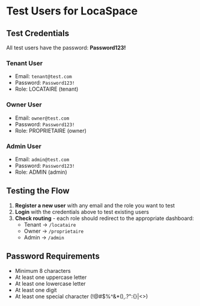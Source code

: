 # Test Users for LocaSpace

## Test Credentials
All test users have the password: **Password123!**

### Tenant User
- Email: `tenant@test.com`
- Password: `Password123!`
- Role: LOCATAIRE (tenant)

### Owner User  
- Email: `owner@test.com`
- Password: `Password123!`
- Role: PROPRIETAIRE (owner)

### Admin User
- Email: `admin@test.com`
- Password: `Password123!`
- Role: ADMIN (admin)

## Testing the Flow

1. **Register a new user** with any email and the role you want to test
2. **Login** with the credentials above to test existing users
3. **Check routing** - each role should redirect to the appropriate dashboard:
   - Tenant → `/locataire`
   - Owner → `/proprietaire`  
   - Admin → `/admin`

## Password Requirements
- Minimum 8 characters
- At least one uppercase letter
- At least one lowercase letter  
- At least one digit
- At least one special character (!@#$%^&*(),.?":{}|<>)